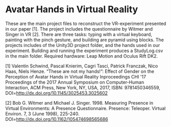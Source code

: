 # Avatar Hands in Virtual Reality 

These are the main project files to reconstruct the VR-experiment presented in our paper [1]. The project includes the questionnaire by Witmer and Singer in VR [2]. There are three tasks: typing with a virtual keyboard, painting with the pinch gesture, and building are pyramid using blocks. The projects includes of the Unity3D project folder, and the hands used in our experiment. Building and running the experiment produces a StudyLog.csv in the main folder. Required hardware: Leap Motion and Oculus Rift DK2.

[1] Valentin Schwind, Pascal Knierim, Cagri Tasci, Patrick Franczak, Nico Haas, Niels Henze. “These are not my hands!”: Effect of Gender on the Perception of Avatar Hands in Virtual Reality Inproceedings CHI '17 Proceedings of the 2017 Annual Symposium on Computer-Human Interaction, ACM Press, New York, NY, USA, 2017, ISBN: 9781450346559, DOI=http://dx.doi.org/10.1145/3025453.3025602

[2] Bob G. Witmer and Michael J. Singer. 1998. Measuring Presence in Virtual Environments: A Presence Questionnaire. Presence: Teleoper. Virtual Environ. 7, 3 (June 1998), 225-240. DOI=http://dx.doi.org/10.1162/105474698565686 
